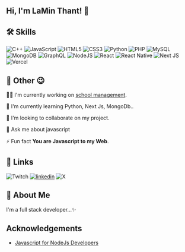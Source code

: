 ## Hi, I'm LaMin Thant! 👋

## 🛠 Skills
![C++](https://img.shields.io/badge/c++-%2300599C.svg?style=for-the-badge&logo=c%2B%2B&logoColor=white)
![JavaScript](https://img.shields.io/badge/javascript-%23323330.svg?style=for-the-badge&logo=javascript&logoColor=%23F7DF1E)
![HTML5](https://img.shields.io/badge/html5-%23E34F26.svg?style=for-the-badge&logo=html5&logoColor=white)
![CSS3](https://img.shields.io/badge/css3-%231572B6.svg?style=for-the-badge&logo=css3&logoColor=white)
![Python](https://img.shields.io/badge/python-3670A0?style=for-the-badge&logo=python&logoColor=ffdd54)
![PHP](https://img.shields.io/badge/php-%23777BB4.svg?style=for-the-badge&logo=php&logoColor=white)
![MySQL](https://img.shields.io/badge/mysql-%2300f.svg?style=for-the-badge&logo=mysql&logoColor=white)
![MongoDB](https://img.shields.io/badge/MongoDB-%234ea94b.svg?style=for-the-badge&logo=mongodb&logoColor=white)
![GraphQL](https://img.shields.io/badge/-GraphQL-E10098?style=for-the-badge&logo=graphql&logoColor=white)
![NodeJS](https://img.shields.io/badge/node.js-6DA55F?style=for-the-badge&logo=node.js&logoColor=white) 
![React](https://img.shields.io/badge/react-%2320232a.svg?style=for-the-badge&logo=react&logoColor=%2361DAFB)
![React Native](https://img.shields.io/badge/react_native-%2320232a.svg?style=for-the-badge&logo=react&logoColor=%2361DAFB)
![Next JS](https://img.shields.io/badge/Next-black?style=for-the-badge&logo=next.js&logoColor=white)
![Vercel](https://img.shields.io/badge/vercel-%23000000.svg?style=for-the-badge&logo=vercel&logoColor=white)

## 📌 Other 😉
👩‍💻 I'm currently working on [school management]().

🧠 I'm currently learning Python, Next Js, MongoDb..

👫 I'm looking to collaborate on my project.

💬 Ask me about javascript

⚡️ Fun fact **You are Javascript to my Web**.


## 🔗 Links
![Twitch](https://img.shields.io/badge/Twitch-%239146FF.svg?style=for-the-badge&logo=Twitch&logoColor=white)
[![linkedin](https://img.shields.io/badge/linkedin-0A66C2?style=for-the-badge&logo=linkedin&logoColor=white)]()
![X](https://img.shields.io/badge/-%23000000.svg?style=for-the-badge&logo=X&logoColor=white)

## 🚀 About Me
I'm a full stack developer...✨


## Acknowledgements
 - [Javascript for NodeJs Developers](https://github.com/laminnthant/JavaScript4NodeJsDeveloper)

